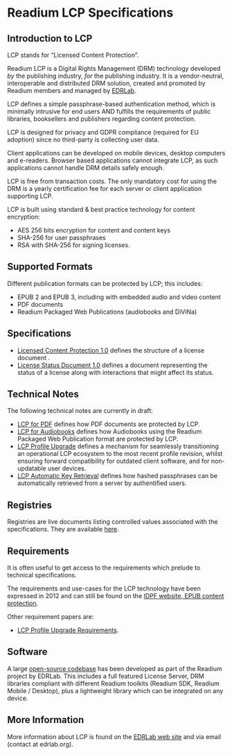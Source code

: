 # Readium LCP Specifications

## Introduction to LCP

LCP stands for “Licensed Content Protection”.

Readium LCP is a Digital Rights Management (DRM) technology developed *by* the publishing industry, *for* the publishing industry. It is a vendor-neutral, interoperable and distributed DRM solution, created and promoted by Readium members and managed by [EDRLab](https://www.edrlab.org). 

LCP defines a simple passphrase-based authentication method, which is minimally intrusive for end users AND fulfills the requirements of public libraries, booksellers and publishers regarding content protection. 
 
LCP is designed for privacy and GDPR compliance (required for EU adoption) since no third-party is collecting user data.

Client applications can be developed on mobile devices, desktop computers and e-readers. Browser based applications cannot integrate LCP, as such applications cannot handle DRM details safely enough. 

LCP is free from transaction costs. The only mandatory cost for using the DRM is a yearly certification fee for each server or client application supporting LCP.

LCP is built using standard & best practice technology for content encryption:

* AES 256 bits encryption for content and content keys
* SHA-256 for user passphrases
* RSA with SHA-256 for signing licenses.

## Supported Formats

Different publication formats can be protected by LCP; this includes: 

* EPUB 2 and EPUB 3, including with embedded audio and video content
* PDF documents
* Readium Packaged Web Publications (audiobooks and DiViNa)

## Specifications

* [Licensed Content Protection 1.0](releases/lcp/latest.md) defines the structure of a license document .
* [License Status Document 1.0](releases/lsd/latest.md) defines a document representing the status of a license along with interactions that might affect its status.


## Technical Notes

The following technical notes are currently in draft: 

* [LCP for PDF](notes/lcp-for-pdf.md) defines how PDF documents are protected by LCP. 
* [LCP for Audiobooks](notes/lcp-for-audiobooks.md) defines how Audiobooks using the Readium Packaged Web Publication format are protected by LCP. 
* [LCP Profile Upgrade](notes/lcp-profile-upgrade.md) defines a mechanism for seamlessly transitioning an operational LCP ecosystem to the most recent profile revision, whilst ensuring forward compatibility for outdated client software, and for non-updatable user devices.
* [LCP Automatic Key Retrieval](notes/lcp-key-retrieval.md) defines how hashed passphrases can be automatically retrieved from a server by authentified users. 

## Registries

Registries are live documents listing controlled values associated with the specifications. They are available [here](registries/).


## Requirements

It is often useful to get access to the requirements which prelude to technical specifications. 

The requirements and use-cases for the LCP technology have been expressed in 2012 and can still be found on the [IDPF website, EPUB content protection](http://idpf.org/epub-content-protection).

Other requirement papers are:

* [LCP Profile Upgrade Requirements](notes/lcp-profile-upgrade-requirements). 

## Software

A large [open-source codebase]({{site.url}}/readium-lcp-codebase/) has been developed as part of the Readium project by EDRLab. This includes a full featured License Server, DRM libraries compliant with different Readium toolkits (Readium SDK, Readium Mobile / Desktop), plus a lightweight library which can be integrated on any device.

## More Information

More information about LCP is found on the [EDRLab web site](https://www.edrlab.org/readium-lcp/) and via email (contact at edrlab.org).